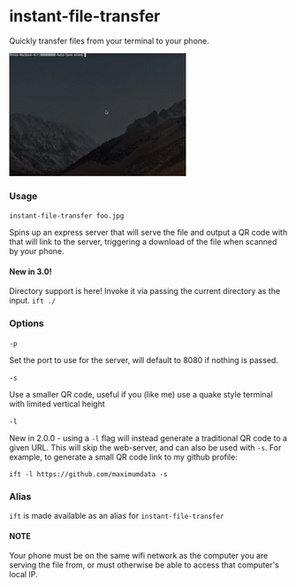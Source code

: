 # instant-file-transfer

Quickly transfer files from your terminal to your phone.

![Example GIF](animation.gif?raw=true 'Example GIF')

### Usage

`instant-file-transfer foo.jpg`

Spins up an express server that will serve the file and output a QR code with that will link to the server, triggering a download of the file when scanned by your phone.

#### New in 3.0!

Directory support is here! Invoke it via passing the current directory as the input. `ift ./`

### Options

`-p`

Set the port to use for the server, will default to 8080 if nothing is passed.

`-s`

Use a smaller QR code, useful if you (like me) use a quake style terminal with limited vertical height

`-l`

New in 2.0.0 - using a `-l` flag will instead generate a traditional QR code to a given URL. This will skip the web-server, and can also be used with `-s`. For example, to generate a small QR code link to my github profile:

```
ift -l https://github.com/maximumdata -s
```

### Alias

`ift` is made available as an alias for `instant-file-transfer`

#### NOTE

Your phone must be on the same wifi network as the computer you are serving the file from, or must otherwise be able to access that computer's local IP.
